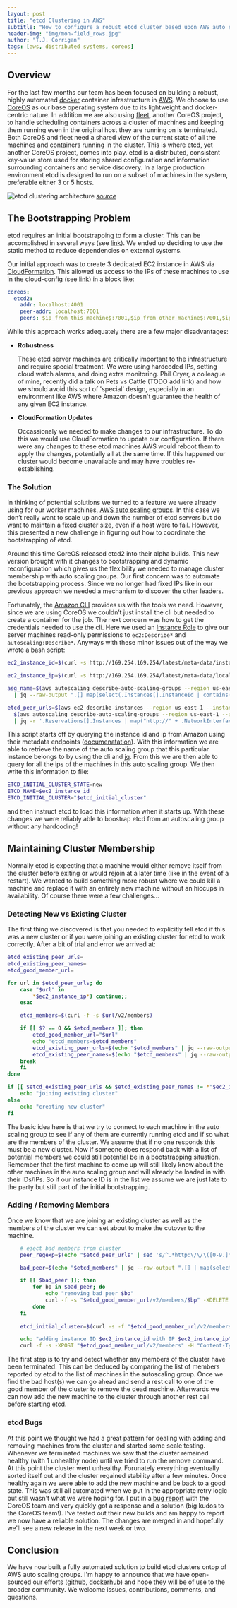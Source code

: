 ```yaml
---
layout: post
title: "etcd Clustering in AWS"
subtitle: "How to configure a robust etcd cluster based upon AWS auto scaling groups"
header-img: "img/mon-field_rows.jpg"
author: "T.J. Corrigan"
tags: [aws, distributed systems, coreos]
---
```


## Overview

For the last few months our team has been focused on building a robust, highly automated [docker](https://www.docker.com) container infrastructure in [AWS](http://aws.amazon.com). We choose to use [CoreOS](https://coreos.com) as our base operating system due to its lightweight and docker-centric nature. In addition we are also using [fleet](https://github.com/coreos/fleet), another CoreOS project, to handle scheduling containers across a cluster of machines and keeping them running even in the original host they are running on is terminated. Both CoreOS and fleet need a shared view of the current state of all the machines and containers running in the cluster. This is where [etcd]( https://github.com/coreos/etcd), yet another CoreOS project, comes into play. etcd is a distributed, consistent key-value store used for storing shared configuration and information surrounding containers and service discovery. In a large production environment etcd is designed to run on a subset of machines in the system, preferable either 3 or 5 hosts.

![etcd clustering architecture](/img/etcd-cluster-architecture.png)
*[source](https://coreos.com/docs/cluster-management/setup/cluster-architectures/#production-cluster-with-central-services)*

## The Bootstrapping Problem

etcd requires an initial bootstrapping to form a cluster. This can be accomplished in several ways (see [link](https://github.com/coreos/etcd/blob/master/Documentation/clustering.md)). We ended up deciding to use the static method to reduce dependencies on external systems. 

Our initial approach was to create 3 dedicated EC2 instance in AWS via [CloudFormation](http://aws.amazon.com/cloudformation/). This allowed us access to the IPs of these machines to use in the cloud-config (see [link](https://coreos.com/docs/cluster-management/setup/cloudinit-cloud-config/#coreos)) in a block like:

``` yaml
coreos:
  etcd2:
    addr: localhost:4001    
    peer-addr: localhost:7001
    peers: $ip_from_this_machine$:7001,$ip_from_other_machine$:7001,$ip_from_another_machine$:7001
```
While this approach works adequately there are a few major disadvantages:

* **Robustness**

	These etcd server machines are critically important to the infrastructure and require special treatment. We were using hardcoded IPs, setting cloud watch alarms, and doing extra monitoring. Phil Cryer, a colleague of mine, recently did a talk on Pets vs Cattle (TODO add link) and how we should avoid this sort of 'special' design, especially in an environment like AWS where Amazon doesn't guarantee the health of any given EC2 instance. 

* **CloudFormation Updates**

	Occassionaly we needed to make changes to our infrastructure. To do this we would use CloudFormation to update our configuration. If there were any changes to these etcd machines AWS would reboot them to apply the changes, potentially all at the same time. If this happened our cluster would become unavailable and may have troubles re-establishing.
  
### The Solution

In thinking of potential solutions we turned to a feature we were already using for our worker machines, [AWS auto scaling groups](http://aws.amazon.com/autoscaling). In this case we don’t really want to scale up and down the number of etcd servers but do want to maintain a fixed cluster size, even if a host were to fail. However, this presented a new challenge in figuring out how to coordinate the bootstrapping of etcd. 

Around this time CoreOS released etcd2 into their alpha builds. This new version brought with it changes to bootstrapping and dynamic reconfiguration which gives us the flexibility we needed to manage cluster membership with auto scaling groups. Our first concern was to automate the bootstrapping process. Since we no longer had fixed IPs like in our previous approach we needed a mechanism to discover the other leaders. 

Fortunately, the [Amazon CLI](http://aws.amazon.com/cli/) provides us with the tools we need. However, since we are using CoreOS we couldn’t just install the cli but needed to create a container for the job. The next concern was how to get the credentials needed to use the cli. Here we used an [Instance Role](https://docs.aws.amazon.com/AWSEC2/latest/UserGuide/iam-roles-for-amazon-ec2.html?console_help=true) to give our server machines read-only permissions to `ec2:Describe*` and `autoscaling:Describe*`. Anyways with these minor issues out of the way we wrote a bash script:

```bash
ec2_instance_id=$(curl -s http://169.254.169.254/latest/meta-data/instance-id)

ec2_instance_ip=$(curl -s http://169.254.169.254/latest/meta-data/local-ipv4)

asg_name=$(aws autoscaling describe-auto-scaling-groups --region us-east-1 \
  | jq --raw-output ".[] map(select(.Instances[].InstanceId | contains(\"$ec2_instance_id\"))) | .[].AutoScalingGroupName")

etcd_peer_urls=$(aws ec2 describe-instances --region us-east-1 --instance-ids \
  $(aws autoscaling describe-auto-scaling-groups --region us-east-1 --auto-scaling-group-name $asg_name | jq .AutoScalingGroups[0].Instances[].InstanceId | xargs) \
  | jq -r '.Reservations[].Instances | map("http://" + .NetworkInterfaces[].PrivateIpAddress + ":2379")[]')
```

This script starts off by querying the instance id and ip from Amazon using their metadata endpoints ([documenatation](http://docs.aws.amazon.com/AWSEC2/latest/UserGuide/ec2-instance-metadata.html)). With this information we are able to retrieve the name of the auto scaling group that this particular instance belongs to by using the cli and [jq](http://stedolan.github.io/jq/). From this we are then able to query for all the ips of the machines in this auto scaling group. We then write this information to file:

```bash
ETCD_INITIAL_CLUSTER_STATE=new
ETCD_NAME=$ec2_instance_id
ETCD_INITIAL_CLUSTER="$etcd_initial_cluster"
```

and then instruct etcd to load this information when it starts up. With these changes we were reliably able to boostrap etcd from an autoscaling group without any hardcoding!

## Maintaining Cluster Membership

Normally etcd is expecting that a machine would either remove itself from the cluster before exiting or would rejoin at a later time (like in the event of a restart). We wanted to build something more robust where we could kill a machine and replace it with an entirely new machine without an hiccups in availability. Of course there were a few challenges...

### Detecting New vs Existing Cluster

The first thing we discovered is that you needed to explicitly tell etcd if this was a new cluster or if you were joining an existing cluster for etcd to work correctly. After a bit of trial and error we arrived at:

```bash
etcd_existing_peer_urls=
etcd_existing_peer_names=
etcd_good_member_url=

for url in $etcd_peer_urls; do
    case "$url" in
        *$ec2_instance_ip*) continue;;
    esac

    etcd_members=$(curl -f -s $url/v2/members)

    if [[ $? == 0 && $etcd_members ]]; then
        etcd_good_member_url="$url"
		echo "etcd_members=$etcd_members"
        etcd_existing_peer_urls=$(echo "$etcd_members" | jq --raw-output .[][].peerURLs[0])
		etcd_existing_peer_names=$(echo "$etcd_members" | jq --raw-output .[][].name)
	break
    fi
done

if [[ $etcd_existing_peer_urls && $etcd_existing_peer_names != *"$ec2_instance_id"* ]]; then
    echo "joining existing cluster"
else
    echo "creating new cluster"
fi
```

The basic idea here is that we try to connect to each machine in the auto scaling group to see if any of them are currently running etcd and if so what are the members of the cluster. We assume that if no one responds this must be a new cluster. Now if someone does respond back with a list of potential members we could still potential be in a bootstrapping situation. Remember that the first machine to come up will still likely know about the other machines in the auto scaling group and will already be loaded in with their IDs/IPs. So if our instance ID is in the list we assume we are just late to the party but still part of the initial bootstrapping. 

### Adding / Removing Members

Once we know that we are joining an existing cluster as well as the members of the cluster we can set about to make the cutover to the machine. 

```bash
    # eject bad members from cluster
    peer_regexp=$(echo "$etcd_peer_urls" | sed 's/^.*http:\/\/\([0-9.]*\):[0-9]*.*$/contains(\\"\1\\")/' | xargs | sed 's/  */ or /g')

    bad_peer=$(echo "$etcd_members" | jq --raw-output ".[] | map(select(.peerURLs[] | $peer_regexp | not )) | .[].id")

    if [[ $bad_peer ]]; then
        for bp in $bad_peer; do
            echo "removing bad peer $bp"
            curl -f -s "$etcd_good_member_url/v2/members/$bp" -XDELETE
        done
    fi
    
    etcd_initial_cluster=$(curl -s -f "$etcd_good_member_url/v2/members" | jq --raw-output '.[] | map(.name + "=" + .peerURLs[0]) | .[]' | xargs | sed 's/  */,/g')$(echo ",$ec2_instance_id=http://${ec2_instance_ip}:2380")

    echo "adding instance ID $ec2_instance_id with IP $ec2_instance_ip"
    curl -f -s -XPOST "$etcd_good_member_url/v2/members" -H "Content-Type: application/json" -d "{\"peerURLs\": [\"http://$ec2_instance_ip:2380\"], \"name\": \"$ec2_instance_id\"}"
```

The first step is to try and detect whether any members of the cluster have been terminated. This can be deduced by comparing the list of members reported by etcd to the list of machines in the autoscaling group. Once we find the bad host(s) we can go ahead and send a rest call to one of the good member of the cluster to remove the dead machine. Afterwards we can now add the new machine to the cluster through another rest call before starting etcd. 

### etcd Bugs

At this point we thought we had a great pattern for dealing with adding and removing machines from the cluster and started some scale testing. Whenever we terminated machines we saw that the cluster remained healthy (with 1 unhealthy node) until we tried to run the remove command. At this point the cluster went unhealthy. Forunately everything eventually sorted itself out and the cluster regained stability after a few minutes. Once healthy again we were able to add the new machine and be back to a good state. This was still all automated when we put in the appropriate retry logic but still wasn't what we were hoping for. I put in a [bug report](https://github.com/coreos/etcd/issues/2888) with the CoreOS team and very quickly got a response and a solution (big kudos to the CoreOS team!). I've tested out their new builds and am happy to report we now have a reliable solution. The changes are merged in and hopefully we'll see a new release in the next week or two.

## Conclusion

We have now built a fully automated solution to build etcd clusters ontop of AWS auto scaling groups. I'm happy to announce that we have open-sourced our efforts ([github](https://github.com/MonsantoCo/etcd-aws-cluster/), [dockerhub](https://registry.hub.docker.com/u/monsantoco/etcd-aws-cluster/)) and hope they will be of use to the broader community. We welcome issues, contributions, comments, and questions.
